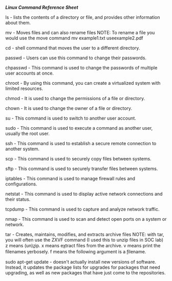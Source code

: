***Linux Command Reference Sheet***

ls - lists the contents of a directory or file, and provides other information about them.

mv - Moves files and can also rename files 
NOTE: To rename a file you would use the move command 
mv example1.txt  useexample2.pdf

cd - shell command that moves the user to a different directory. 

passwd -	Users can use this command to change their passwords.

chpasswd -	This command is used to change the passwords of multiple user accounts at once.

chroot -	By using this command, you can create a virtualized system with limited resources.

chmod -	It is used to change the permissions of a file or directory.

chown -	It  is used to change the owner of a file or directory.

su -	This command is used to switch to another user account.

sudo -	This command is used to execute a command as another user, usually the root user.

ssh -	This command is used to establish a secure remote connection to another system.

scp -	This command is used to securely copy files between systems.

sftp -	This command is used to securely transfer files between systems.

iptables -	This command is used to manage firewall rules and configurations.

netstat -	This command is used to display active network connections and their status.

tcpdump - This command is used to capture and analyze network traffic.

nmap - This command is used to scan and detect open ports on a system or network.

tar - Creates, maintains, modifies, and extracts archive files
NOTE: with tar, you will often use the ZXVF command (I used this to unzip files in SOC lab)
z means (un)z̲ip.
x means ex̲tract files from the archive.
v means print the filenames v̲erbosely.
f means the following argument is a f̱ilename.

sudo apt-get update - doesn't actually install new versions of software. Instead, it updates the package lists for upgrades for packages that need upgrading, as well as new packages that have just come to the repositories.
